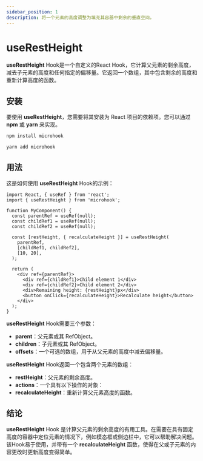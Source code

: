 ```yaml
---
sidebar_position: 1
description: 将一个元素的高度调整为填充其容器中剩余的垂直空间。
---
```


# useRestHeight

<head>
  <meta name="keywords" content="React hook，高度测量，灵活布局，动态内容，CSS 样式，DOM 元素，响应式设计，TypeScript，前端开发，Web 开发。" />
</head>

**useRestHeight** Hook是一个自定义的React Hook，它计算父元素的剩余高度，减去子元素的高度和任何指定的偏移量。它返回一个数组，其中包含剩余的高度和重新计算高度的函数。

## 安装

要使用 **useRestHeight**，您需要将其安装为 React 项目的依赖项。您可以通过 **npm** 或 **yarn** 来实现。

```bash
npm install microhook
```

```bash
yarn add microhook
```

## 用法

这是如何使用 **useRestHeight** Hook的示例：

```tsx
import React, { useRef } from 'react';
import { useRestHeight } from 'microhook';

function MyComponent() {
  const parentRef = useRef(null);
  const childRef1 = useRef(null);
  const childRef2 = useRef(null);

  const [restHeight, { recalculateHeight }] = useRestHeight(
    parentRef,
    [childRef1, childRef2],
    [10, 20],
  );

  return (
    <div ref={parentRef}>
      <div ref={childRef1}>Child element 1</div>
      <div ref={childRef2}>Child element 2</div>
      <div>Remaining height: {restHeight}px</div>
      <button onClick={recalculateHeight}>Recalculate height</button>
    </div>
  );
}
```

**useRestHeight** Hook需要三个参数：

- **parent**：父元素或其 RefObject。
- **children**：子元素或其 RefObject。
- **offsets**：一个可选的数组，用于从父元素的高度中减去偏移量。

**useRestHeight** Hook返回一个包含两个元素的数组：

- **restHeight**：父元素的剩余高度。
- **actions**：一个具有以下操作的对象：
- **recalculateHeight**：重新计算父元素高度的函数。

## 结论

**useRestHeight** Hook 是计算父元素的剩余高度的有用工具。在需要在具有固定高度的容器中定位元素的情况下，例如模态框或侧边栏中，它可以帮助解决问题。该Hook易于使用，并带有一个 **recalculateHeight** 函数，使得在父或子元素的内容更改时更新高度变得简单。